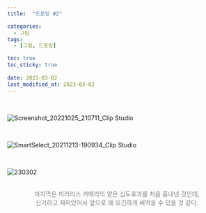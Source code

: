 ```yaml
---
title:  "드로잉 #2"

categories:
  - 그림
tags:
  - [그림, 드로잉]

toc: true
toc_sticky: true
 
date: 2023-03-02
last_modified_at: 2023-03-02
---
```


<br/>

![Screenshot_20221025_210711_Clip Studio](https://user-images.githubusercontent.com/96360829/222079914-508ac459-9993-4891-8faf-2c594d5961e4.jpg)

<br/>

![SmartSelect_20211213-190934_Clip Studio](https://user-images.githubusercontent.com/96360829/222079667-2bb605f8-b68c-400b-8d70-5fc369898bd9.jpg)

<br/>

![230302](https://user-images.githubusercontent.com/96360829/222445849-5b350426-2f09-411a-8173-c9a650c10ee9.png)

<br/>

<div style="color:grey"><center>마지막은 미러리스 카메라의 얕은 심도효과를 처음 흉내낸 것인데,<br>신기하고 재미있어서 앞으로 꽤 요긴하게 써먹을 수 있을 것 같다.</center></div>